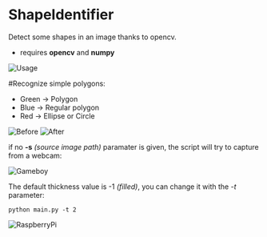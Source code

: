 # ShapeIdentifier
Detect some shapes in an image thanks to opencv.
  - requires **opencv** and **numpy**

![Usage](http://nathsou.fr/iup/u/004d-Capture_du_2015-07-08_17:00:24.png)

#Recognize simple polygons:

  - Green -> Polygon
  - Blue  -> Regular polygon
  - Red   -> Ellipse or Circle

![Before](http://i.imgur.com/z2t854x.png)
![After](http://nathsou.fr/iup/u/ac43-out.png)

if no **-s** *(source image path)* paramater is given, the script will try to capture from a webcam:

![Gameboy](http://nathsou.fr/iup/u/e053-Capture_du_2015-07-08_17:11:06.png)

The default thickness value is -1 *(filled)*, you can change it with the *-t* parameter:
```
python main.py -t 2
```
![RaspberryPi](http://nathsou.fr/iup/u/8c67-Capture_du_2015-07-08_17:20:13.png)
